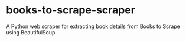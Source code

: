 # books-to-scrape-scraper
A Python web scraper for extracting book details from Books to Scrape using BeautifulSoup. 
